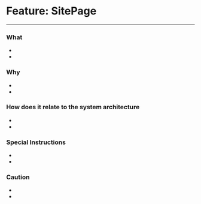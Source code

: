 # Feature: SitePage
--------------------------------------------------------

### What

-
-

### Why

-
-

### How does it relate to the system architecture

-
-

### Special Instructions

-
-


### Caution

-
-
